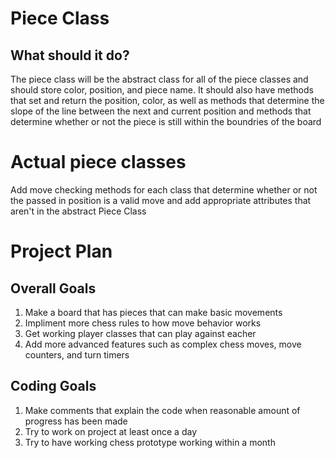 # **Piece Class**

## What should it do?

The piece class will be the abstract class for all of the piece classes and should store color, 
position, and piece name. It should also have methods that set and return the position, color, 
as well as methods that determine the slope of the line between the next and current position 
and methods that determine whether or not the piece is still within the boundries of the board

# **Actual piece classes**

Add move checking methods for each class that determine whether or not the passed in position
is a valid move and add appropriate attributes that aren't in the abstract Piece Class 

# **Project Plan**

## Overall Goals

1. Make a board that has pieces that can make basic movements
2. Impliment more chess rules to how move behavior works
3. Get working player classes that can play against eacher
4. Add more advanced features such as complex chess moves, 
move counters, and turn timers

## Coding Goals

1. Make comments that explain the code when reasonable amount of progress has been made
2. Try to work on project at least once a day
3. Try to have working chess prototype working within a month

